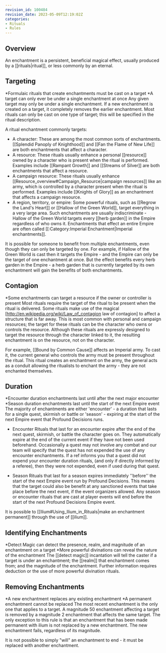 ```yaml
---
revision_id: 100484
revision_date: 2023-05-09T12:19:02Z
categories:
- Rituals
- Rules
---
```


## Overview
An enchantment is a persistent, beneficial magical effect, usually produced by a [[rituals|ritual]], or less commonly by an eternal. 

## Targeting
*Formulaic rituals that create enchantments must be cast on a target
*A target can only ever be under a single enchantment at once
Any given target may only be under a single enchantment. If a new enchantment is created on a target, it completely removes the earlier enchantment. Most rituals can only be cast on one type of target; this will be specified in the ritual description.

A ritual enchantment commonly targets:
* A character: These are among the most common sorts of enchantments. [[Splendid Panoply of Knighthood]] and [[Fan the Flame of New Life]] are both enchantments that affect a character.
* A resource: These rituals usually enhance a personal [[resource]] owned by a character who is present when the ritual is performed. Examples include [[Rampant Growth]] and [[Streams of Silver]] are both enchantments that affect a resource.
* A campaign resource: These rituals usually enhance [[Resource_overview#Campaign_Resource|campaign resources]] like an army, which is controlled by a character present when the ritual is performed. Examples include [[Knights of Glory]] as an enchantment that affects a campaign resource.
* A region, territory, or empire: Some powerful rituals, such as [[Regrow the Land's Heart]] or [[Hallow of the Green World]], target everything in a very large area. Such enchantments are usually indiscriminate - Hallow of the Green World targets every [[herb garden]] in the Empire regardless of who owns it. Enchantments that effect an entire Empire are often called [[:Category:Imperial Enchantment|Imperial enchantments]].

It is possible for someone to benefit from multiple enchantments, even though they can only be targeted by one. For example, if Hallow of the Green World is cast then it targets the Empire - and the Empire can only be the target of one enchantment at once. But the effect benefits every herb garden in the Empire - a herb garden that is currently targeted by its own enchantment will gain the benefits of both enchantments.

## Contagion
*Some enchantments can target a resource if the owner or controller is present
Most rituals require the target of the ritual to be present when the ritual is delivered. Some rituals make use of the magical [http://en.wikipedia.org/wiki/Law_of_contagion law of contagion] to affect a structure that is far away. This is most common with personal and campaign resources; the target for these rituals can be the character who owns or controls the resource. Although these rituals are  expressly designed to target the resource through the character linked to it, the resulting enchantment is on the resource, not on the character.

For example, [[Bound by Common Cause]] affects an Imperial army. To cast it, the current general who controls the army must be present throughout the ritual. This ritual creates an enchantment on the army, the general acts as a conduit allowing the ritualists to enchant the army - they are not enchanted themselves.

## Duration
*Encounter duration enchantments last until after the next major encounter
*Season duration enchantments last until the start of the next Empire event
The majority of enchantments are either 'encounter' - a duration that lasts for a single quest, skirmish or battle or 'season' - expiring at the start of the next Empire event that Profound Decisions runs.

* Encounter Rituals that last for an encounter expire after the end of the next quest, skirmish, or battle the character goes on. They automatically expire at the end of the current event if they have not been used beforehand. Occasionally a quest may not involve any combat and our team will specify that the quest has not expended the use of any encounter enchantments. If a ref informs you that a quest did not expend your encounter duration rituals, (and only if directly informed by a referee), then they were not expended, even if used during that quest.

* Season Rituals that last for a season expires immediately ''before'' the start of the next Empire event run by Profound Decisions. This means that the target could also be benefit at any sanctioned events that take place before the next event, if the event organizers allowed. Any season or encounter rituals that are cast at player events will end before the start of the next Profound Decisions Empire event.

It is possible to [[Ilium#Using_Ilium_in_Rituals|make an enchantment permanent]] through the use of [[ilium]].

## Identifying Enchantments
*Detect Magic can detect the presence, realm, and magnitude of an enchantment on a target
*More powerful divinations can reveal the nature of the enchantment
The [[detect magic]] incantation will tell the caster if a target is under an enchantment; the [[realm]] that enchantment comes from; and the magnitude of the enchantment. Further information requires deduction or the use of more powerful divination rituals.

## Removing Enchantments
*A new enchantment replaces any existing enchantment
*A permanent enchantment cannot be replaced
The most recent enchantment is the only one that applies to a target. A magnitude 50 enchantment affecting a target is removed by a magnitude 2 enchantment that affects the same target. The only exception to this rule is that an enchantment that has been made permanent with ilium is not replaced by a new enchantment. The new enchantment fails, regardless of its magnitude.

It is not possible to simply "will" an enchantment to end - it must be replaced with another enchantment.




